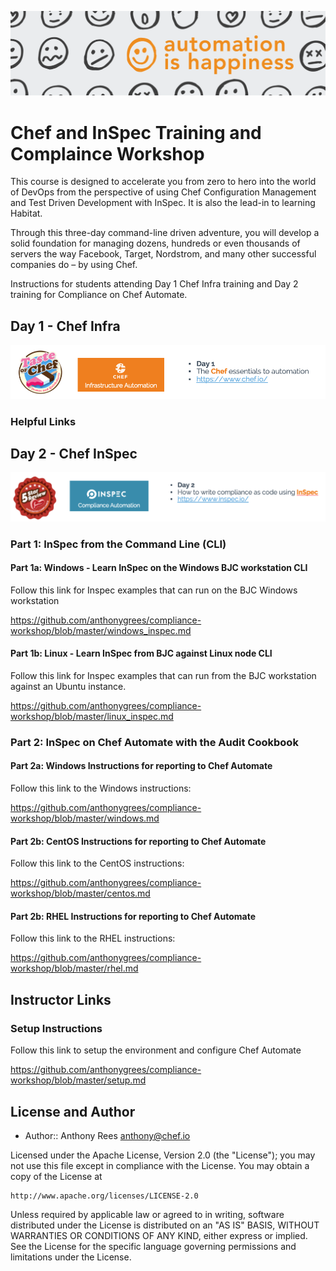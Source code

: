 ![Chef Header](/images/Header.png)
# Chef and InSpec Training and Complaince Workshop

This course is designed to accelerate you from zero to hero into the world of DevOps from the perspective of using Chef Configuration Management and Test Driven Development with InSpec.  It is also the lead-in to learning Habitat. 

Through this three-day command-line driven adventure, you will develop a solid foundation for managing dozens, hundreds or even thousands of servers the way Facebook, Target, Nordstrom, and many other successful companies do – by using Chef.

Instructions for students attending Day 1 Chef Infra training and Day 2 training for Compliance on Chef Automate.


## Day 1 - Chef Infra
![Chef Infra](/images/ChefInfra.png)
### Helpful Links



## Day 2 - Chef InSpec
![Chef InSpec](/images/ChefInSpec.png)
### Part 1: InSpec from the Command Line (CLI)

#### Part 1a: Windows - Learn InSpec on the Windows BJC workstation CLI
Follow this link for Inspec examples that can run on the BJC Windows workstation

https://github.com/anthonygrees/compliance-workshop/blob/master/windows_inspec.md

#### Part 1b: Linux - Learn InSpec from BJC against Linux node CLI
Follow this link for Inspec examples that can run from the BJC workstation against an Ubuntu instance.

https://github.com/anthonygrees/compliance-workshop/blob/master/linux_inspec.md

### Part 2: InSpec on Chef Automate with the Audit Cookbook

#### Part 2a: Windows Instructions for reporting to Chef Automate
Follow this link to the Windows instructions:

https://github.com/anthonygrees/compliance-workshop/blob/master/windows.md


#### Part 2b: CentOS Instructions for reporting to Chef Automate
Follow this link to the CentOS instructions:

https://github.com/anthonygrees/compliance-workshop/blob/master/centos.md


#### Part 2b: RHEL Instructions for reporting to Chef Automate
Follow this link to the RHEL instructions:

https://github.com/anthonygrees/compliance-workshop/blob/master/rhel.md


## Instructor Links
### Setup Instructions
Follow this link to setup the environment and configure Chef Automate

https://github.com/anthonygrees/compliance-workshop/blob/master/setup.md


## License and Author

* Author:: Anthony Rees <anthony@chef.io>

Licensed under the Apache License, Version 2.0 (the "License");
you may not use this file except in compliance with the License.
You may obtain a copy of the License at

    http://www.apache.org/licenses/LICENSE-2.0

Unless required by applicable law or agreed to in writing, software
distributed under the License is distributed on an "AS IS" BASIS,
WITHOUT WARRANTIES OR CONDITIONS OF ANY KIND, either express or implied.
See the License for the specific language governing permissions and
limitations under the License.
